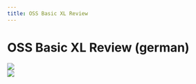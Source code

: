 ```yaml
---
title: OSS Basic XL Review
---
```

# OSS Basic XL Review (german)  
  
![](attachments/BasicXLTest_1_0001.png)  
![](attachments/BasicXLTest_2_0001.png)  
  
  
  

